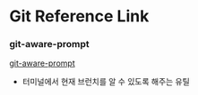 # Git Reference Link

### git-aware-prompt
[git-aware-prompt](https://github.com/jimeh/git-aware-prompt)
 - 터미널에서 현재 브런치를 알 수 있도록 해주는 유틸
